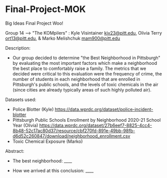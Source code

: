 # Final-Project-MOK
Big Ideas Final Project Woo!

Group 14 --> "The KOMpilers" :
Kyle Visintainer kjv23@pitt.edu,
Olivia Terry ort13@pitt.edu, &
Marko Melishchuk mam900@pitt.edu

Description: 
- Our group decided to determine "the Best Neighborhood in Pittsburgh" by evaluating the most important factors which make a neighborhood the best place to comfortably raise a family. The metrics that we decided were critical to this evaluation were the frequency of crime, the number of students in each neighborhood that are enrolled in Pittsburgh's public schools, and the levels of toxic chemicals in the air (since cities are already typically areas of such highly polluted air).

Datasets used:
- Police Blotter (Kyle)
  https://data.wprdc.org/dataset/police-incident-blotter
- Pittsburgh Public Schools Enrollment by Neighborhood 2020-21 School Year (Olivia) 
  https://data.wprdc.org/dataset/27b6eef7-8825-4cc4-8b48-52c17ac80d37/resource/cbf270fd-891e-49bb-98fb-d6d52c260847/download/neighborhood_enrollment.csv
- Toxic Chemical Exposure (Marko)

Abstract:
- The best neighborhood: ____

- How we arrived at this conclusion: ____
